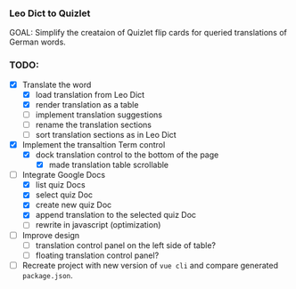 ### Leo Dict to Quizlet
GOAL: Simplify the creataion of Quizlet flip cards for queried translations of German words.

### TODO:
- [x] Translate the word
  - [x] load translation from Leo Dict
  - [x] render translation as a table
  - [ ] implement translation suggestions
  - [ ] rename the translation sections
  - [ ] sort translation sections as in Leo Dict
- [x] Implement the transaltion Term control
  - [x] dock translation control to the bottom of the page
    - [x] made translation table scrollable
- [ ] Integrate Google Docs
  - [x] list quiz Docs
  - [x] select quiz Doc
  - [x] create new quiz Doc
  - [x] append translation to the selected quiz Doc
  - [ ] rewrite in javascript (optimization)
- [ ] Improve design
  - [ ] translation control panel on the left side of table?
  - [ ] floating translation control panel?
- [ ] Recreate project with new version of `vue cli` and compare generated `package.json`.
